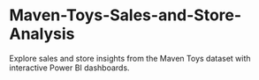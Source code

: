 # Maven-Toys-Sales-and-Store-Analysis
Explore sales and store insights from the Maven Toys dataset with interactive Power BI dashboards.
